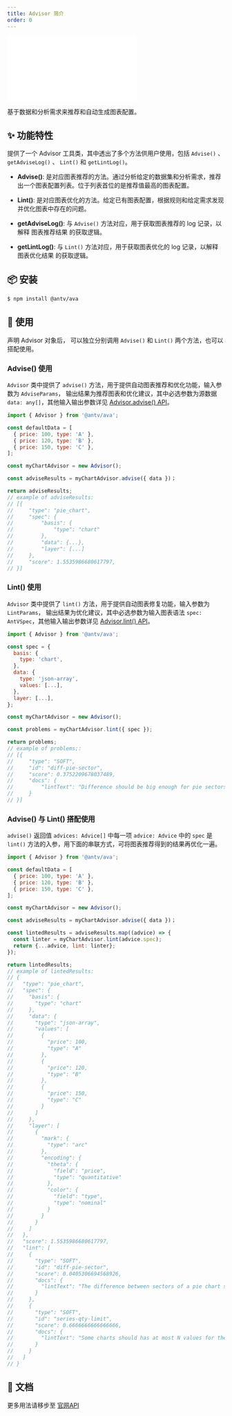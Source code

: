 ```yaml
---
title: Advisor 简介
order: 0
---
```


<embed src='@/docs/common/style.md'></embed>


基于数据和分析需求来推荐和自动生成图表配置。

## ✨ 功能特性

提供了一个 Advisor 工具类，其中透出了多个方法供用户使用，包括 `Advise()` 、`getAdviseLog()` 、 `Lint()` 和 `getLintLog()`。

* **Advise()**: 是对应图表推荐的方法。通过分析给定的数据集和分析需求，推荐出一个图表配置列表。位于列表首位的是推荐值最高的图表配置。

* **Lint()**: 是对应图表优化的方法。给定已有图表配置，根据规则和给定需求发现并优化图表中存在的问题。

* **getAdviseLog()**: 与 `Advise()` 方法对应，用于获取图表推荐的 log 记录，以解释 图表推荐结果 的获取逻辑。

* **getLintLog()**: 与 `Lint()` 方法对应，用于获取图表优化的 log 记录，以解释 图表优化结果 的获取逻辑。

## 📦 安装

```bash
$ npm install @antv/ava
```

## 🔨 使用
声明 Advisor 对象后， 可以独立分别调用 `Advise()` 和 `Lint()` 两个方法，也可以搭配使用。

### Advise() 使用

`Advisor` 类中提供了 `advise()` 方法，用于提供自动图表推荐和优化功能，输入参数为 `AdviseParams`，
输出结果为推荐图表和优化建议，其中必选参数为源数据 `data: any[]`，其他输入输出参数详见 [Advisor.advise() API](../../api/advice/Advisor.zh.md)。

```js
import { Advisor } from '@antv/ava';

const defaultData = [
  { price: 100, type: 'A' },
  { price: 120, type: 'B' },
  { price: 150, type: 'C' },
];

const myChartAdvisor = new Advisor();

const adviseResults = myChartAdvisor.advise({ data })；

return adviseResults;
// example of adviseResults:
// [{
//     "type": "pie_chart",
//     "spec": {
//         "basis": {
//             "type": "chart"
//         },
//         "data": {...},
//         "layer": [...]
//     },
//     "score": 1.5535986680617797,
// }]
```

### Lint() 使用

`Advisor` 类中提供了 `lint()` 方法，用于提供自动图表修复功能，输入参数为 `LintParams`，
输出结果为优化建议，其中必选参数为输入图表语法 `spec: AntVSpec`，其他输入输出参数详见 [Advisor.lint() API](../../api/advice/Advisor-lint.zh.md)。

```js
import { Advisor } from '@antv/ava';

const spec = {
  basis: {
    type: 'chart',
  },
  data: {
    type: 'json-array',
    values: [...],
  },
  layer: [...],
};

const myChartAdvisor = new Advisor();

const problems = myChartAdvisor.lint({ spec });

return problems;
// example of problems;:
// [{
//     "type": "SOFT",
//     "id": "diff-pie-sector",
//     "score": 0.3752209678037489,
//     "docs": {
//         "lintText": "Difference should be big enough for pie sectors."
//     }
// }]
```


### Advise() 与 Lint() 搭配使用

`advise()` 返回值 `advices: Advice[]` 中每一项 `advice: Advice` 中的 `spec` 是 `lint()` 方法的入参，用下面的串联方式，可将图表推荐得到的结果再优化一遍。

```js
import { Advisor } from '@antv/ava';

const defaultData = [
  { price: 100, type: 'A' },
  { price: 120, type: 'B' },
  { price: 150, type: 'C' },
];

const myChartAdvisor = new Advisor();

const adviseResults = myChartAdvisor.advise({ data })；

const lintedResults = adviseResults.map((advice) => {
  const linter = myChartAdvisor.lint(advice.spec);
  return {...advice, lint: linter};
});

return lintedResults;
// example of lintedResults:
// {
//   "type": "pie_chart",
//   "spec": {
//     "basis": {
//       "type": "chart"
//     },
//     "data": {
//       "type": "json-array",
//       "values": [
//         {
//           "price": 100,
//           "type": "A"
//         },
//         {
//           "price": 120,
//           "type": "B"
//         },
//         {
//           "price": 150,
//           "type": "C"
//         }
//       ]
//     },
//     "layer": [
//       {
//         "mark": {
//           "type": "arc"
//         },
//         "encoding": {
//           "theta": {
//             "field": "price",
//             "type": "quantitative"
//           },
//           "color": {
//             "field": "type",
//             "type": "nominal"
//           }
//         }
//       }
//     ]
//   },
//   "score": 1.5535986680617797,
//   "lint": [
//     {
//       "type": "SOFT",
//       "id": "diff-pie-sector",
//       "score": 0.0405306694568926,
//       "docs": {
//         "lintText": "The difference between sectors of a pie chart should be large enough."
//       }
//     },
//     {
//       "type": "SOFT",
//       "id": "series-qty-limit",
//       "score": 0.6666666666666666,
//       "docs": {
//         "lintText": "Some charts should has at most N values for the series."
//       }
//     }
//   ]
// }
```

## 📖 文档

更多用法请移步至 [官网API](../../api/advice/Advisor.zh.md)



